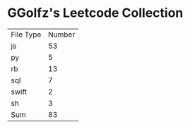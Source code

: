 # GGolfz's Leetcode Collection

<table><tr><td>File Type</td><td>Number</td></tr><tr><td>js</td><td>53</td></tr><tr><td>py</td><td>5</td></tr><tr><td>rb</td><td>13</td></tr><tr><td>sql</td><td>7</td></tr><tr><td>swift</td><td>2</td></tr><tr><td>sh</td><td>3</td></tr><tr><td>Sum</td><td>83</td></tr></table>